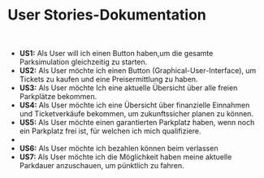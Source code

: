 <!DOCTYPE html>
<html>
    <body>
        <h1>User Stories-Dokumentation</h1>
        <br>
        <ul>
            <li><strong>US1:</strong> Als User will ich einen Button haben,um die gesamte Parksimulation gleichzeitig zu starten.</li>
            <li><strong>US2:</strong> Als User möchte ich einen Button (Graphical-User-Interface), um Tickets zu kaufen und eine Preisermittlung zu haben.</li>
            <li><strong>US3:</strong> Als User möchte Ich eine aktuelle Übersicht über alle freien Parkplätze bekommen.</li>
            <li><strong>US4:</strong> Als User möchte ich eine Übersicht über finanzielle Einnahmen und Ticketverkäufe bekommen, um zukunftssicher planen zu können.</li>
            <li><strong>US5:</strong> Als User möchte einen garantierten Parkplatz haben, wenn noch ein Parkplatz frei ist, für welchen ich mich qualifiziere.<li>
            <li><strong>US6:</strong> Als User möchte ich bezahlen können beim verlassen</li>
            <li><strong>US7:</strong> Als User möchte ich die Möglichkeit haben meine aktuelle Parkdauer anzuschauen, um pünktlich zu fahren.</li>
        </ul>
    </body>
</html>
